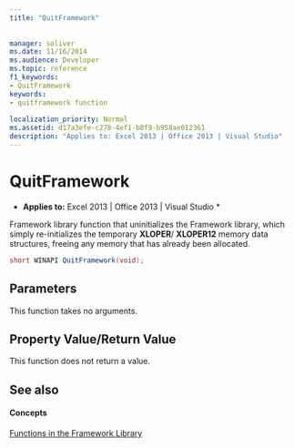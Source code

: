 ```yaml
---
title: "QuitFramework"
 
 
manager: soliver
ms.date: 11/16/2014
ms.audience: Developer
ms.topic: reference
f1_keywords:
- QuitFramework
keywords:
- quitframework function
 
localization_priority: Normal
ms.assetid: d17a3efe-c278-4ef1-b8f9-b958ae012361
description: "Applies to: Excel 2013 | Office 2013 | Visual Studio"
---
```


# QuitFramework

 * **Applies to:** Excel 2013 | Office 2013 | Visual Studio * 
  
Framework library function that uninitializes the Framework library, which simply re-initializes the temporary **XLOPER**/ **XLOPER12** memory data structures, freeing any memory that has already been allocated. 
  
```cs
short WINAPI QuitFramework(void);
```

## Parameters

This function takes no arguments.
  
## Property Value/Return Value

This function does not return a value.
  
## See also

#### Concepts

[Functions in the Framework Library](functions-in-the-framework-library.md)

